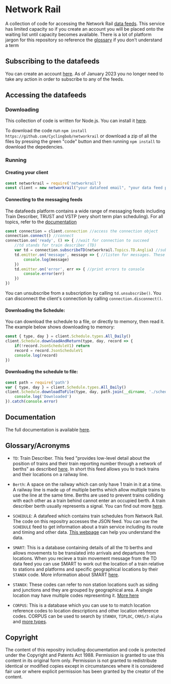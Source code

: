 # Network Rail
A collection of code for accessing the Network Rail  [data feeds](https://datafeeds.networkrail.co.uk "data feeds"). This service has limited capacity so if you create an account you will be placed onto the waiting list until capacity becomes available. There is a lot of platform jargon for this repository so reference the [glossary](#glossaryacronyms) if you don't understand a term

## Subscribing to the datafeeds
You can create an account [here](https://datafeeds.networkrail.co.uk "here").
As of January 2023 you no longer need to take any action in order to subscribe to any of the feeds.

## Accessing the datafeeds
### Downloading
This collection of code is written for Node.js. You can install it [here](https://nodejs.org "here").

To download the code run `npm install https://github.com/Cyclingbob/networkrail` or download a zip of all the files by pressing the green "code" button and then running `npm install` to download the depedencies.

### Running

#### Creating your client
```javascript
const networkrail = require('networkrail')
const client = new networkrail("your datafeed email", "your data feed password")
```

#### Connecting to the messaging feeds

The datafeeds platform contains a wide range of messaging feeds including Train Describer, TRUST and VSTP (very short term plan scheduling). For all topics, refer to the [documentation](#documentation)

```javascript
const connection = client.connection //access the connection object
connection.connect() //connect
connection.on('ready', () => { //wait for connection to succeed
    //td stands for train describer (TD)
    var td = connection.subscribeTD(networkrail.Topics.TD.Anglia) //subscribe to a topic
    td.emitter.on('message', message => { //listen for messages. These describe train movements and signalling messages
        console.log(message)
    })
    td.emitter.on('error', err => { //print errors to console
        console.error(err)
    })
})
```
You can unsubscribe from a subscription by calling `td.unsubscribe()`.
You can disconnect the client's connection by calling `connection.disconnect()`.

#### Downloading the Schedule:
You can download the schedule to a file, or directly to memory, then read it.
The example below shows downloading to memory:

```javascript
const { type, day } = client.Schedule.types.All_Daily()
client.Schedule.downloadAndReturn(type, day, record => {
    if(!record.JsonScheduleV1) return
    record = record.JsonScheduleV1
    console.log(record)
})
```

#### Downloading the schedule to file:
```javascript
const path = require('path')
var { type, day } = client.Schedule.types.All_Daily()
client.Schedule.downloadToFile(type, day, path.join(__dirname, './schedule.json').then(() => {
	console.log('Downloaded')
}).catch(console.error)
```

## Documentation

The full documentation is available [here](https://github.com/Cyclingbob/networkrail/blob/main/documentation.md "here").

## Glossary/Acronyms
- `TD`: Train Describer. This feed "provides low-level detail about the position of trains and their train reporting number through a network of berths" as described [here](https://wiki.openraildata.com//index.php?title=TD "here"). In short this feed allows you to track trains and their locations on a railway line.

- `Berth`: A space on the railway which can only have 1 train in it at a time. A railway line is made up of multiple berths which allow multiple trains to use the line at the same time. Berths are used to prevent trains colliding with each other as a train behind cannot enter an occupied berth. A train describer berth usually represents a signal. You can find out more [here](https://wiki.openraildata.com/index.php?title=TD_Berths "here").

- `SCHEDULE`: A datafeed which contains train schedules from Network Rail. The code on this repositry accesses the JSON feed. You can use the `SCHEDULE` feed to get information about a train service including its route and timing and other data. [This webpage](https://wiki.openraildata.com/index.php?title=Schedule_Records "This webpage") can help you understand the data.

- `SMART`: This is a database containing details of all the `TD` berths and allows movements to be translated into arrivals and departures from locations. When you recieve a train movement message from the TD data feed you can use SMART to work out the location of a train relative to stations and platforms and specific geographical locations by their `STANOX` code. More information about SMART [here](https://wiki.openraildata.com//index.php?title=Reference_Data#SMART:_Berth_Stepping_Data "here").

- `STANOX`: These codes can refer to non station locations such as siding and junctions and they are grouped by geographical area. A single location may have multiple codes representing it. [More here](https://wiki.openraildata.com/index.php?title=STANOX_Areas "More here")

- `CORPUS`: This is a database which you can use to to match location reference codes to location descriptions and other location reference codes. CORPUS can be used to search by `STANOX`, `TIPLOC`, `CRRS/3-Alpha` and [more types](https://wiki.openraildata.com/index.php?title=Reference_Data#CORPUS:_Location_Reference_Data "more types").

## Copyright
The content of this repositry including documentation and code is protected under the Copyright and Patents Act 1988. Permission is granted to use this content in its original form only. Permission is not granted to redistribute identical or modified copies except in circumstances where it is considered fair use or where explicit permission has been granted by the creator of the content.
